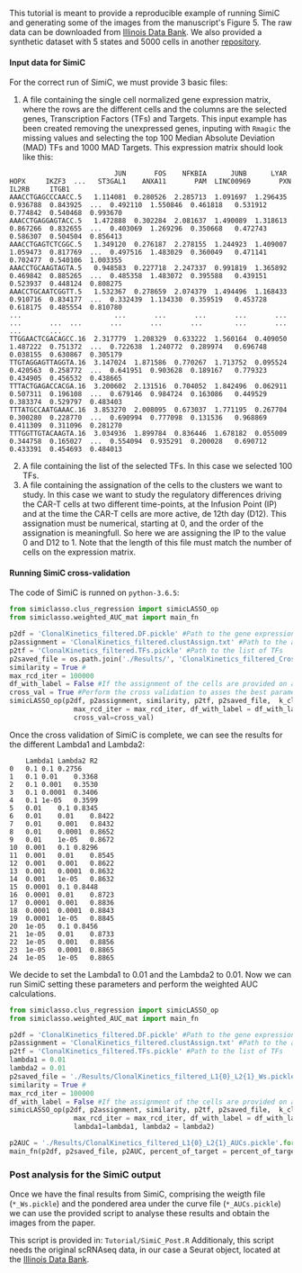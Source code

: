 This tutorial is meant to provide a reproducible example of running SimiC and generating some of the images from the manuscript's Figure 5. The raw data can be downloaded from [Illinois Data Bank](https://databank.illinois.edu/datasets/IDB-3975180). We also provided a synthetic dataset with 5 states and 5000 cells in another [repository](https://databank.illinois.edu/datasets/IDB-4996748). 


#### Input data for SimiC

For the correct run of SimiC, we must provide 3 basic files:
1.  A file containing the single cell normalized gene expression matrix, where the rows are the different cells and the columns are the selected genes, Transcription Factors (TFs) and Targets.
    This input example has been created removing the unexpressed genes, inputing with `Rmagic` the missing values and selecting the top 100 Median Absolute Deviation (MAD) TFs and 1000 MAD Targets.
    This expression matrix should look like this:

```
                          JUN       FOS    NFKBIA      JUNB      LYAR      HOPX     IKZF3  ...   ST3GAL1    ANXA11       PAM  LINC00969       PXN     IL2RB     ITGB1
AAACCTGAGCCCAACC.5   1.114081  0.280526  2.285713  1.091697  1.296435  0.936788  0.843925  ...  0.492110  1.550846  0.461818   0.531912  0.774842  0.540468  0.993670
AAACCTGAGGAGTACC.5   1.472888  0.302284  2.081637  1.490089  1.318613  0.867266  0.832655  ...  0.403069  1.269296  0.350668   0.472743  0.586307  0.504504  0.856413
AAACCTGAGTCTCGGC.5   1.349120  0.276187  2.278155  1.244923  1.409007  1.059473  0.817769  ...  0.497516  1.483029  0.360049   0.471141  0.702477  0.540106  1.003355
AAACCTGCAAGTAGTA.5   0.948583  0.227718  2.247337  0.991819  1.365892  0.469842  0.885265  ...  0.485358  1.483072  0.395588   0.439151  0.523937  0.448124  0.808275
AAACCTGCAATCGGTT.5   1.532367  0.278659  2.074379  1.494496  1.168433  0.910716  0.834177  ...  0.332439  1.134330  0.359519   0.453728  0.618175  0.485554  0.810780
...                       ...       ...       ...       ...       ...       ...       ...  ...       ...       ...       ...        ...       ...       ...       ...
TTGGAACTCGACAGCC.16  2.317779  1.208329  0.633222  1.560164  0.409050  1.487222  0.751372  ...  0.722638  1.240772  0.289974   0.696748  0.038155  0.630867  0.305179
TTGTAGGAGTTAGGTA.16  3.147024  1.871586  0.770267  1.713752  0.095524  0.420563  0.258772  ...  0.641951  0.903628  0.189167   0.779323  0.434905  0.456532  0.438665
TTTACTGAGACCACGA.16  3.200602  2.131516  0.704052  1.842496  0.062911  0.507311  0.196108  ...  0.679146  0.984724  0.163086   0.449529  0.383374  0.529797  0.483403
TTTATGCCAATGAAAC.16  3.853270  2.008095  0.673037  1.771195  0.267704  0.300280  0.228770  ...  0.690994  0.777098  0.131536   0.968869  0.411309  0.311096  0.281270
TTTGGTTGTACAAGTA.16  3.034936  1.899784  0.836446  1.678182  0.055009  0.344758  0.165027  ...  0.554094  0.935291  0.200028   0.690712  0.433391  0.454693  0.484013
```

2.  A file containing the list of the selected TFs. In this case we selected 100 TFs.
3.  A file containing the assignation of the cells to the clusters we want to study. In this case we want to study the regulatory differences driving the CAR-T cells at two different time-points, at the Infusion Point (IP) and at the time the CAR-T cells are more active, de 12th day (D12). This assignation must be numerical, starting at 0, and the order of the assignation is meaningfull. So here we are assigning the IP to the value 0 and D12 to 1. Note that the length of this file must match the number of cells on the expression matrix.


#### Running SimiC cross-validation

The code of SimiC is runned on `python-3.6.5`:

``` python
from simiclasso.clus_regression import simicLASSO_op
from simiclasso.weighted_AUC_mat import main_fn

p2df = 'ClonalKinetics_filtered.DF.pickle' #Path to the gene expression matrix
p2assignment = 'ClonalKinetics_filtered.clustAssign.txt' #Path to the assignment file
p2tf = 'ClonalKinetics_filtered.TFs.pickle' #Path to the list of TFs
p2saved_file = os.path.join('./Results/', 'ClonalKinetics_filtered_CrosVal_Ws.pickle') #Path to the results file
similarity = True #
max_rcd_iter = 100000
df_with_label = False #If the assignment of the cells are provided on a separate file, like in our case, set to FALSE.
cross_val = True #Perform the cross validation to asses the best parameters.
simicLASSO_op(p2df, p2assignment, similarity, p2tf, p2saved_file,  k_cluster, num_TFs, num_target_genes, 
                max_rcd_iter = max_rcd_iter, df_with_label = df_with_label,
                cross_val=cross_val)
```

Once the cross validation of SimiC is complete, we can see the results for the different Lambda1 and Lambda2:

```
	Lambda1	Lambda2	R2
0	0.1	0.1	0.2756
1	0.1	0.01	0.3368
2	0.1	0.001	0.3530
3	0.1	0.0001	0.3406
4	0.1	1e-05	0.3599
5	0.01	0.1	0.8345
6	0.01	0.01	0.8422
7	0.01	0.001	0.8432
8	0.01	0.0001	0.8652
9	0.01	1e-05	0.8672
10	0.001	0.1	0.8296
11	0.001	0.01	0.8545
12	0.001	0.001	0.8622
13	0.001	0.0001	0.8632
14	0.001	1e-05	0.8632
15	0.0001	0.1	0.8448
16	0.0001	0.01	0.8723
17	0.0001	0.001	0.8836
18	0.0001	0.0001	0.8843
19	0.0001	1e-05	0.8845
20	1e-05	0.1	0.8456
21	1e-05	0.01	0.8733
22	1e-05	0.001	0.8856
23	1e-05	0.0001	0.8865
24	1e-05	1e-05	0.8865
```

We decide to set the Lambda1 to 0.01 and the Lambda2 to 0.01.
Now we can run SimiC setting these parameters and perform the weighted AUC calculations.


``` python
from simiclasso.clus_regression import simicLASSO_op
from simiclasso.weighted_AUC_mat import main_fn

p2df = 'ClonalKinetics_filtered.DF.pickle' #Path to the gene expression matrix
p2assignment = 'ClonalKinetics_filtered.clustAssign.txt' #Path to the assignment file
p2tf = 'ClonalKinetics_filtered.TFs.pickle' #Path to the list of TFs
lambda1 = 0.01
lambda2 = 0.01
p2saved_file = './Results/ClonalKinetics_filtered_L1{0}_L2{1}_Ws.pickle'.format(lambda1, lambda2) #Path to the results file
similarity = True #
max_rcd_iter = 100000
df_with_label = False #If the assignment of the cells are provided on a separate file, like in our case, set to FALSE.
simicLASSO_op(p2df, p2assignment, similarity, p2tf, p2saved_file,  k_cluster, num_TFs, num_target_genes, 
                max_rcd_iter = max_rcd_iter, df_with_label = df_with_label,
                lambda1=lambda1, lambda2 = lambda2)

p2AUC = './Results/ClonalKinetics_filtered_L1{0}_L2{1}_AUCs.pickle'.format(lambda1, lambda2)
main_fn(p2df, p2saved_file, p2AUC, percent_of_target = percent_of_target)

```


### Post analysis for the SimiC output

Once we have the final results from SimiC, comprising the weigth file (`*_Ws.pickle`) and the pondered area under the curve file (`*_AUCs.pickle`) we can use the provided script to analyse these results and obtain the images from the paper.

This script is provided in: `Tutorial/SimiC_Post.R`
Additionaly, this script needs the original scRNAseq data, in our case a Seurat object, located at the [Illinois Data Bank](https://databank.illinois.edu/datasets/IDB-3975180).
